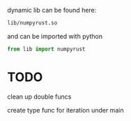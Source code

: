 dynamic lib can be found here:
```bash
lib/numpyrust.so
```

and can be imported with python
```python
from lib import numpyrust
```

# TODO
clean up double funcs

create type func for iteration under main
